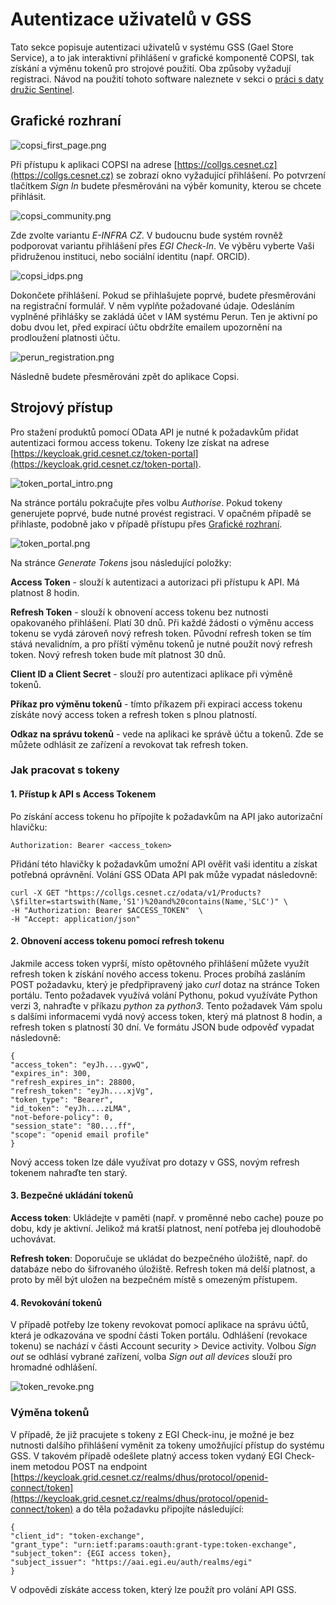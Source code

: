 # Autentizace uživatelů v GSS
Tato sekce popisuje autentizaci uživatelů v systému GSS (Gael Store Service), a to jak interaktivní
přihlášení v grafické komponentě COPSI, tak získání a výměnu tokenů pro strojové použití. Oba způsoby vyžadují registraci.
Návod na použití tohoto software naleznete v sekci o [práci s daty družic Sentinel](./sentinel.md).

## Grafické rozhraní

![copsi_first_page.png](copsi_first_page.png)

Při přístupu k aplikaci COPSI na adrese [https://collgs.cesnet.cz](https://collgs.cesnet.cz) se zobrazí okno vyžadující přihlášení.
Po potvrzení tlačítkem _Sign In_ budete přesměrováni na výběr komunity, kterou se chcete přihlásit.

![copsi_community.png](copsi_community.png)

Zde zvolte variantu _E-INFRA CZ_. V budoucnu bude systém rovněž podporovat variantu přihlášení přes _EGI Check-In_.
Ve výběru vyberte Vaši přidruženou instituci, nebo sociální identitu (např. ORCID).


![copsi_idps.png](copsi_idps.png)

Dokončete přihlášení. Pokud se přihlašujete poprvé, budete přesměrováni na registrační formulář.
V něm vyplňte požadované údaje. Odesláním vyplněné přihlášky se zakládá účet v IAM systému Perun.
Ten je aktivní po dobu dvou let, před expirací účtu obdržíte emailem upozornění na prodloužení platnosti účtu. 

![perun_registration.png](perun_registration.png)

Následně budete přesměrováni zpět do aplikace Copsi.

## Strojový přístup

Pro stažení produktů pomocí OData API je nutné k požadavkům přidat autentizaci formou access tokenu.
Tokeny lze získat na adrese [https://keycloak.grid.cesnet.cz/token-portal](https://keycloak.grid.cesnet.cz/token-portal).

![token_portal_intro.png](token_portal_intro.png)

Na stránce portálu pokračujte přes volbu _Authorise_. Pokud tokeny generujete poprvé, bude nutné provést registraci. V opačném
případě se přihlaste, podobně jako v případě přístupu přes [Grafické rozhraní](#grafické-rozhraní).

![token_portal.png](token_portal.png)

Na stránce _Generate Tokens_ jsou následující položky:

**Access Token** - slouží k autentizaci a autorizaci při přístupu k API. Má platnost 8 hodin.

**Refresh Token** - slouží k obnovení access tokenu bez nutnosti opakovaného přihlášení. Platí 30 dnů. Při každé
žádosti o výměnu access tokenu se vydá zároveň nový refresh token. Původní refresh token se
tím stává nevalidním, a pro příští výměnu tokenů je nutné použít nový refresh token. Nový refresh token bude mít platnost 30 dnů.

**Client ID a Client Secret** - slouží pro autentizaci aplikace při výměně tokenů.

**Příkaz pro výměnu tokenů** - tímto příkazem při expiraci access tokenu získáte nový access token a refresh token s plnou platností.

**Odkaz na správu tokenů** - vede na aplikaci ke správě účtu a tokenů. Zde se můžete odhlásit ze zařízení a revokovat
tak refresh token.

### Jak pracovat s tokeny
#### 1. Přístup k API s Access Tokenem
Po získání access tokenu ho přípojíte k požadavkům na API jako autorizační hlavičku:

    Authorization: Bearer <access_token>

Přidání této hlavičky k požadavkům umožní API ověřit vaši identitu a získat potřebná oprávnění.
Volání GSS OData API pak může vypadat následovně:
```shell
curl -X GET "https://collgs.cesnet.cz/odata/v1/Products?\$filter=startswith(Name,'S1')%20and%20contains(Name,'SLC')" \
-H "Authorization: Bearer $ACCESS_TOKEN"  \
-H "Accept: application/json"
```

#### 2. Obnovení access tokenu pomocí refresh tokenu
Jakmile access token vyprší, místo opětovného přihlášení můžete využít refresh token k získání nového access tokenu.
Proces probíhá zasláním POST požadavku, který je předpřipravený jako _curl_ dotaz
na stránce Token portálu. Tento požadavek využívá volání Pythonu, pokud využíváte Python verzi 3, nahraďte v příkazu
_python_ za _python3_. Tento požadavek Vám spolu s dalšími informacemi vydá nový access token, který má platnost 8 hodin,
a refresh token s platností 30 dní.
Ve formátu JSON bude odpověď vypadat následovně:

    {
    "access_token": "eyJh....gywQ",
    "expires_in": 300,
    "refresh_expires_in": 28800,
    "refresh_token": "eyJh....xjVg",
    "token_type": "Bearer",
    "id_token": "eyJh....zLMA",
    "not-before-policy": 0,
    "session_state": "80....ff",
    "scope": "openid email profile"
    }

Nový access token lze dále využívat pro dotazy v GSS, novým refresh tokenem nahraďte ten starý.

#### 3. Bezpečné ukládání tokenů
**Access token**: Ukládejte v paměti (např. v proměnné nebo cache) pouze po dobu, kdy je aktivní. Jelikož má kratší platnost,
není potřeba jej dlouhodobě uchovávat.

**Refresh token**: Doporučuje se ukládat do bezpečného úložiště, např. do databáze nebo do šifrovaného úložiště.
Refresh token má delší platnost, a proto by měl být uložen na bezpečném místě s omezeným přístupem.

#### 4. Revokování tokenů
V případě potřeby lze tokeny revokovat pomocí aplikace na správu účtů, která je odkazována 
ve spodní části Token portálu. Odhlášení (revokace tokenu) se nachází v části Account security > Device activity.
Volbou _Sign out_ se odhlásí vybrané zařízení, volba _Sign out all devices_ slouží pro hromadné odhlášení.

![token_revoke.png](token_revoke.png)

### Výměna tokenů
V případě, že již pracujete s tokeny z EGI Check-inu, je možné je bez nutnosti dalšího přihlášení vyměnit
za tokeny umožňující přístup do systému GSS. V takovém případě odešlete platný access token vydaný EGI Check-inem
metodou POST na endpoint [https://keycloak.grid.cesnet.cz/realms/dhus/protocol/openid-connect/token](https://keycloak.grid.cesnet.cz/realms/dhus/protocol/openid-connect/token) a do těla požadavku
připojíte následující:

    {
    "client_id": "token-exchange",
    "grant_type": "urn:ietf:params:oauth:grant-type:token-exchange",
    "subject_token": {EGI access token},
    "subject_issuer": "https://aai.egi.eu/auth/realms/egi"
    }

V odpovědi získáte access token, který lze použít pro volání API GSS.